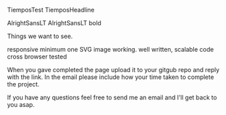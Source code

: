 TiemposTest
TiemposHeadline

AlrightSansLT
AlrightSansLT bold


Things we want to see.

responsive
minimum one SVG image working.
well written, scalable code
cross browser tested

When you gave completed the page upload it to your gitgub repo and reply with the link. In the email please include how your time taken to complete the project.

If you have any questions feel free to send me an email and I'll get back to you asap.
